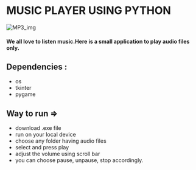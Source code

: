# MUSIC PLAYER USING PYTHON

![MP3_img](https://user-images.githubusercontent.com/83386252/233859309-3c9c8bb8-caea-4429-8295-d012f51b70e9.png)

#### We all love to listen music.Here is a small application to play audio files only.

## Dependencies :
- os
- tkinter
- pygame

## Way to run =>
- download .exe file
- run on your local device
- choose any folder having audio files
- select and press play
- adjust the volume using scroll bar
- you can choose pause, unpause, stop accordingly.
